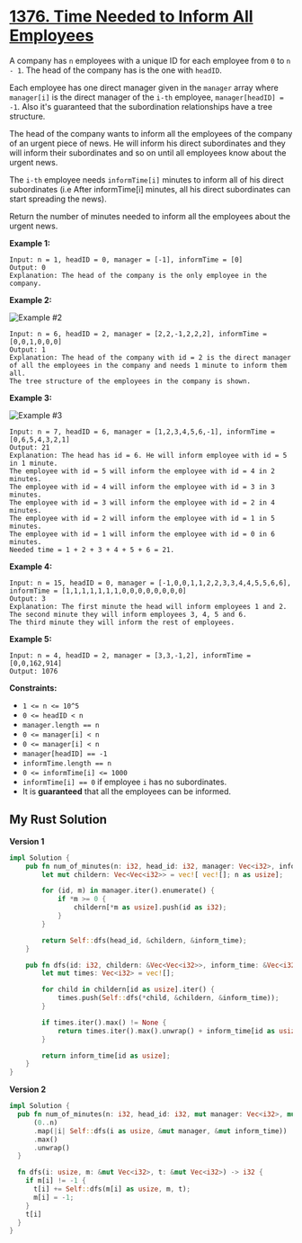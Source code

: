 # [1376. Time Needed to Inform All Employees](https://leetcode.com/problems/time-needed-to-inform-all-employees/)

A company has `n` employees with a unique ID for each employee from `0` to `n - 1`. The head of the company has is the one with `headID`.

Each employee has one direct manager given in the `manager` array where `manager[i]` is the direct manager of the `i-th` employee, `manager[headID] = -1`. Also it's guaranteed that the subordination relationships have a tree structure.

The head of the company wants to inform all the employees of the company of an urgent piece of news. He will inform his direct subordinates and they will inform their subordinates and so on until all employees know about the urgent news.

The `i-th` employee needs `informTime[i]` minutes to inform all of his direct subordinates (i.e After informTime[i] minutes, all his direct subordinates can start spreading the news).

Return the number of minutes needed to inform all the employees about the urgent news.

**Example 1:**

```
Input: n = 1, headID = 0, manager = [-1], informTime = [0]
Output: 0
Explanation: The head of the company is the only employee in the company.
```

**Example 2:**

![Example #2](https://assets.leetcode.com/uploads/2020/02/27/graph.png)

```
Input: n = 6, headID = 2, manager = [2,2,-1,2,2,2], informTime = [0,0,1,0,0,0]
Output: 1
Explanation: The head of the company with id = 2 is the direct manager of all the employees in the company and needs 1 minute to inform them all.
The tree structure of the employees in the company is shown.
```

**Example 3:**

![Example #3](https://assets.leetcode.com/uploads/2020/02/28/1730_example_3_5.PNG)

```
Input: n = 7, headID = 6, manager = [1,2,3,4,5,6,-1], informTime = [0,6,5,4,3,2,1]
Output: 21
Explanation: The head has id = 6. He will inform employee with id = 5 in 1 minute.
The employee with id = 5 will inform the employee with id = 4 in 2 minutes.
The employee with id = 4 will inform the employee with id = 3 in 3 minutes.
The employee with id = 3 will inform the employee with id = 2 in 4 minutes.
The employee with id = 2 will inform the employee with id = 1 in 5 minutes.
The employee with id = 1 will inform the employee with id = 0 in 6 minutes.
Needed time = 1 + 2 + 3 + 4 + 5 + 6 = 21.
```

**Example 4:**

```
Input: n = 15, headID = 0, manager = [-1,0,0,1,1,2,2,3,3,4,4,5,5,6,6], informTime = [1,1,1,1,1,1,1,0,0,0,0,0,0,0,0]
Output: 3
Explanation: The first minute the head will inform employees 1 and 2.
The second minute they will inform employees 3, 4, 5 and 6.
The third minute they will inform the rest of employees.
```

**Example 5:**

```
Input: n = 4, headID = 2, manager = [3,3,-1,2], informTime = [0,0,162,914]
Output: 1076
```

**Constraints:**

- `1 <= n <= 10^5`
- `0 <= headID < n`
- `manager.length == n`
- `0 <= manager[i] < n`
- `0 <= manager[i] < n`
- `manager[headID] == -1`
- `informTime.length == n`
- `0 <= informTime[i] <= 1000`
- `informTime[i] == 0` if employee `i` has no subordinates.
- It is **guaranteed** that all the employees can be informed.

## My Rust Solution

**Version 1**

```rust
impl Solution {
    pub fn num_of_minutes(n: i32, head_id: i32, manager: Vec<i32>, inform_time: Vec<i32>) -> i32 {
        let mut childern: Vec<Vec<i32>> = vec![ vec![]; n as usize];

        for (id, m) in manager.iter().enumerate() {
            if *m >= 0 {
                childern[*m as usize].push(id as i32);
            }
        }

        return Self::dfs(head_id, &childern, &inform_time);
    }

    pub fn dfs(id: i32, childern: &Vec<Vec<i32>>, inform_time: &Vec<i32>) -> i32 {
        let mut times: Vec<i32> = vec![];

        for child in childern[id as usize].iter() {
            times.push(Self::dfs(*child, &childern, &inform_time));
        }

        if times.iter().max() != None {
            return times.iter().max().unwrap() + inform_time[id as usize];
        }

        return inform_time[id as usize];
    }
}
```

**Version 2**

```rust
impl Solution {
  pub fn num_of_minutes(n: i32, head_id: i32, mut manager: Vec<i32>, mut inform_time: Vec<i32>) -> i32 {
      (0..n)
      .map(|i| Self::dfs(i as usize, &mut manager, &mut inform_time))
      .max()
      .unwrap()
  }

  fn dfs(i: usize, m: &mut Vec<i32>, t: &mut Vec<i32>) -> i32 {
    if m[i] != -1 {
      t[i] += Self::dfs(m[i] as usize, m, t);
      m[i] = -1;
    }
    t[i]
  }
}
```
